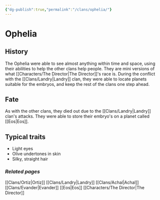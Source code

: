 ```yaml
---
{"dg-publish":true,"permalink":"/clans/ophelia/"}
---
```


# Ophelia
## History
The Ophelia were able to see almost anything within time and space, using their abilities to help the other clans help people. They are mini versions of what [[Characters/The Director\|The Director]]'s race is. During the conflict with the [[Clans/Landry\|Landry]] clan, they were able to locate planets suitable for the embryos, and keep the rest of the clans one step ahead. 
## Fate
As with the other clans, they died out due to the [[Clans/Landry\|Landry]] clan's attacks. They were able to store their embryo's on a planet called [[Eos\|Eos]].
## Typical traits
- Light eyes
- Olive undertones in skin
- Silky, straight hair
### *Related pages*
[[Clans/Ortiz\|Ortiz]]
[[Clans/Landry\|Landry]]
[[Clans/Achal\|Achal]]
[[Clans/Evander\|Evander]]
[[Eos\|Eos]]
[[Characters/The Director\|The Director]]